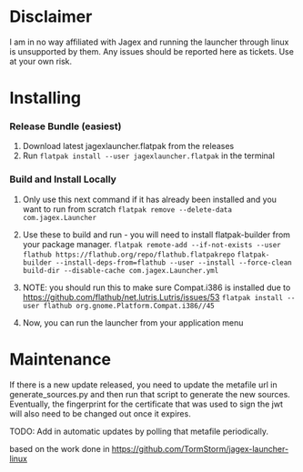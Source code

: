# Disclaimer
I am in no way affiliated with Jagex and running the launcher through linux is unsupported by them. Any issues should be reported here as tickets. Use at your own risk.

# Installing
### Release Bundle (easiest)
1. Download latest jagexlauncher.flatpak from the releases
2. Run `flatpak install --user jagexlauncher.flatpak` in the terminal

### Build and Install Locally

1. Only use this next command if it has already been installed and you want to run from scratch
`flatpak remove --delete-data com.jagex.Launcher`

2. Use these to build and run - you will need to install flatpak-builder from your package manager.
`flatpak remote-add --if-not-exists --user flathub https://flathub.org/repo/flathub.flatpakrepo`
`flatpak-builder --install-deps-from=flathub --user --install --force-clean build-dir --disable-cache com.jagex.Launcher.yml`

3. NOTE: you should run this to make sure Compat.i386 is installed due to https://github.com/flathub/net.lutris.Lutris/issues/53
`flatpak install --user flathub org.gnome.Platform.Compat.i386//45`

5. Now, you can run the launcher from your application menu

# Maintenance
If there is a new update released, you need to update the metafile url in generate_sources.py and then run that script to generate the new sources. Eventually, the fingerprint for the certificate that was used to sign the jwt will also need to be changed out once it expires.

TODO: Add in automatic updates by polling that metafile periodically.

based on the work done in https://github.com/TormStorm/jagex-launcher-linux

